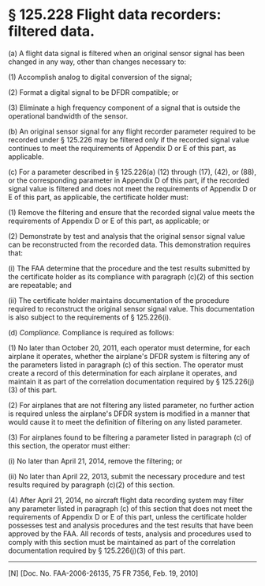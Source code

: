 # § 125.228   Flight data recorders: filtered data.

(a) A flight data signal is filtered when an original sensor signal has been changed in any way, other than changes necessary to:


(1) Accomplish analog to digital conversion of the signal;


(2) Format a digital signal to be DFDR compatible; or


(3) Eliminate a high frequency component of a signal that is outside the operational bandwidth of the sensor.


(b) An original sensor signal for any flight recorder parameter required to be recorded under § 125.226 may be filtered only if the recorded signal value continues to meet the requirements of Appendix D or E of this part, as applicable.


(c) For a parameter described in § 125.226(a) (12) through (17), (42), or (88), or the corresponding parameter in Appendix D of this part, if the recorded signal value is filtered and does not meet the requirements of Appendix D or E of this part, as applicable, the certificate holder must:


(1) Remove the filtering and ensure that the recorded signal value meets the requirements of Appendix D or E of this part, as applicable; or


(2) Demonstrate by test and analysis that the original sensor signal value can be reconstructed from the recorded data. This demonstration requires that:


(i) The FAA determine that the procedure and the test results submitted by the certificate holder as its compliance with paragraph (c)(2) of this section are repeatable; and


(ii) The certificate holder maintains documentation of the procedure required to reconstruct the original sensor signal value. This documentation is also subject to the requirements of § 125.226(i).


(d) *Compliance.* Compliance is required as follows:


(1) No later than October 20, 2011, each operator must determine, for each airplane it operates, whether the airplane's DFDR system is filtering any of the parameters listed in paragraph (c) of this section. The operator must create a record of this determination for each airplane it operates, and maintain it as part of the correlation documentation required by § 125.226(j)(3) of this part.


(2) For airplanes that are not filtering any listed parameter, no further action is required unless the airplane's DFDR system is modified in a manner that would cause it to meet the definition of filtering on any listed parameter.


(3) For airplanes found to be filtering a parameter listed in paragraph (c) of this section, the operator must either:


(i) No later than April 21, 2014, remove the filtering; or


(ii) No later than April 22, 2013, submit the necessary procedure and test results required by paragraph (c)(2) of this section.


(4) After April 21, 2014, no aircraft flight data recording system may filter any parameter listed in paragraph (c) of this section that does not meet the requirements of Appendix D or E of this part, unless the certificate holder possesses test and analysis procedures and the test results that have been approved by the FAA. All records of tests, analysis and procedures used to comply with this section must be maintained as part of the correlation documentation required by § 125.226(j)(3) of this part.



---

[N] [Doc. No. FAA-2006-26135, 75 FR 7356, Feb. 19, 2010]




